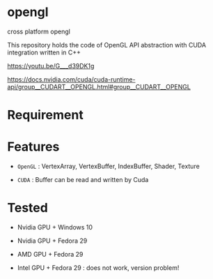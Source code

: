 # opengl

cross platform opengl

This repository holds the code of OpenGL API abstraction with CUDA integration written in C++

https://youtu.be/G___d39DK1g

https://docs.nvidia.com/cuda/cuda-runtime-api/group__CUDART__OPENGL.html#group__CUDART__OPENGL

# Requirement

# Features


- `OpenGL` : VertexArray, VertexBuffer, IndexBuffer, Shader, Texture

- `CUDA`   : Buffer can be read and written by Cuda


# Tested

- Nvidia GPU + Windows 10

- Nvidia GPU + Fedora 29

- AMD GPU + Fedora 29

- Intel GPU + Fedora 29 : does not work, version problem!
